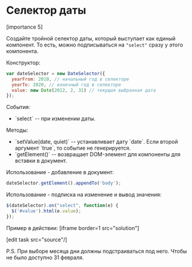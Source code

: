 # Селектор даты

[importance 5]

Создайте тройной селектор даты, который выступает как единый компонент. То есть, можно подписываться на `"select"` сразу у этого компонента.

Конструктор:

```js
var dateSelector = new DateSelector({
  yearFrom: 2010, // начальный год в селекторе
  yearTo: 2020, // конечный год в селекторе
  value: new Date(2012, 2, 31) // текущая выбранная дата
});
```

События:
<ul>
<li>`select` -- при изменении даты.</li>
</ul>
Методы:
<ul>
<li>`setValue(date, quiet)` -- устанавливает дату `date`. Если второй аргумент `true`, то событие не генерируется.</li>
<li>`getElement()` -- возвращает DOM-элемент для компоненты для вставки в документ.</li>
</ul>

Использование - добавление в документ:

```js
dateSelector.getElement().appendTo('body');
```

Использование - подписка на изменение и вывод значения:

```js
$(dateSelector).on("select", function(e) {
  $('#value').html(e.value);
});
```

Пример в действии:
[iframe border=1 src="solution"]

[edit task src="source"/]

P.S. При выборе месяца дни должны подстраиваться под него. Чтобы не было доступно 31 февраля.